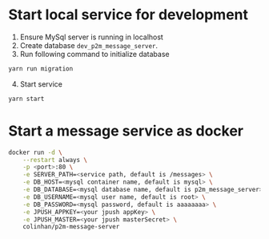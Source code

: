 # Start local service for development
1. Ensure MySql server is running in localhost
2. Create database `dev_p2m_message_server`.
3. Run following command to initialize database
```bash
yarn run migration
```
4. Start service
```bash
yarn start
```

# Start a message service as docker
``` bash
docker run -d \
    --restart always \
    -p <port>:80 \
    -e SERVER_PATH=<service path, default is /messages> \
    -e DB_HOST=<mysql container name, default is mysql> \
    -e DB_DATABASE=<mysql database name, default is p2m_message_server> \
    -e DB_USERNAME=<mysql user name, default is root> \
    -e DB_PASSWORD=<mysql password, default is aaaaaaaa> \
    -e JPUSH_APPKEY=<your jpush appKey> \
    -e JPUSH_MASTER=<your jpush masterSecret> \
    colinhan/p2m-message-server
```

